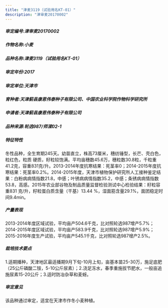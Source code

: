 ```yaml
---
title: "津麦3119（试验用名KT-01）"
description: "津审麦20170002"
---
```

##### 审定编号:津审麦20170002

##### 作物名称:小麦

##### 品种名称:津麦3119（试验用名KT-01）

##### 审定年份:2017

##### 审定单位:天津市

##### 育种者:天津蓟县康恩伟泰种子有限公司、中国农业科学院作物科学研究所

##### 申请者:天津蓟县康恩伟泰种子有限公司

##### 品种来源:轮选987/师滦02-1

##### 特征特性
冬性品种，全生育期245天。幼苗直立，株高73厘米，穗纺锤型，长芒、壳白色，粒红色，粒质 硬质，籽粒较饱满。平均亩穗数45.6万，穗粒数30.8粒，千粒重41.2克，容重831克/升。2013-2014年度抗寒结果：死茎率0；2014-2015年度抗寒结果：死茎率0.2%。2014-2015年度，天津市植物保护研究所人工接种鉴定结果：白粉病病情指数21.8，中感；叶锈病病情指数35.2，中感；条锈病病情指数53.8，高感。2015年农业部谷物及制品质量监督检验测试中心检验结果：籽粒容重831 克/升，籽粒蛋白质含量（干基）13.44 %，湿面筋含量29.1%，面团稳定时间9.4min。

##### 产量表现
2013-2014年度区域试验，平均亩产504.6千克，比对照轮选987增产5.7%；2014-2015年度区域试验，平均亩产583.9千克，比对照轮选987增产5.9%；2015-2016年度生产试验，平均亩产545.1千克，比对照轮选987增产2.5%。

##### 栽培技术要点
1.适期播种，天津地区最适播期9月下旬-10月上旬，亩基本苗25-30万，施足底肥（25公斤磷酸二铵，5-10公斤尿素）；2.浇足冻水，春季重施拔节肥水，一般亩追施尿素15-20公斤；3.适时防冶杂草和麦蚜。

##### 审定意见
该品种通过审定，适宜在天津市作冬小麦种植。
